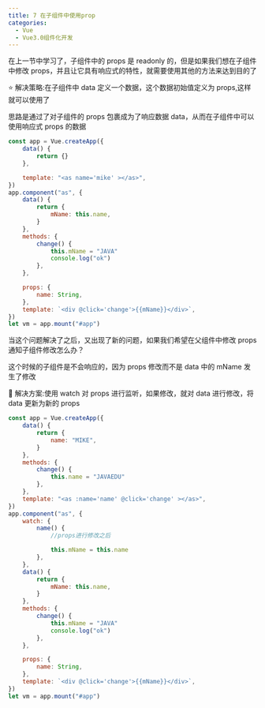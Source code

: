 ```yaml
---
title: 7 在子组件中使用prop
categories:
  - Vue
  - Vue3.0组件化开发
---
```


在上一节中学习了，子组件中的 props 是 readonly 的，但是如果我们想在子组件中修改 props，并且让它具有响应式的特性，就需要使用其他的方法来达到目的了

⭐ 解决策略:在子组件中 data 定义一个数据，这个数据初始值定义为 props,这样就可以使用了

思路是通过了对子组件的 props 包裹成为了响应数据 data，从而在子组件中可以使用响应式 props 的数据

```javascript
const app = Vue.createApp({
	data() {
		return {}
	},

	template: "<as name='mike' ></as>",
})
app.component("as", {
	data() {
		return {
			mName: this.name,
		}
	},
	methods: {
		change() {
			this.mName = "JAVA"
			console.log("ok")
		},
	},

	props: {
		name: String,
	},
	template: `<div @click='change'>{{mName}}</div>`,
})
let vm = app.mount("#app")
```

当这个问题解决了之后，又出现了新的问题，如果我们希望在父组件中修改 props 通知子组件修改怎么办？

这个时候的子组件是不会响应的，因为 props 修改而不是 data 中的 mName 发生了修改

🌟 解决方案:使用 watch 对 props 进行监听，如果修改，就对 data 进行修改，将 data 更新为新的 props

```javascript
const app = Vue.createApp({
	data() {
		return {
			name: "MIKE",
		}
	},
	methods: {
		change() {
			this.name = "JAVAEDU"
		},
	},
	template: "<as :name='name' @click='change' ></as>",
})
app.component("as", {
	watch: {
		name() {
			//props进行修改之后

			this.mName = this.name
		},
	},
	data() {
		return {
			mName: this.name,
		}
	},
	methods: {
		change() {
			this.mName = "JAVA"
			console.log("ok")
		},
	},

	props: {
		name: String,
	},
	template: `<div @click='change'>{{mName}}</div>`,
})
let vm = app.mount("#app")
```
